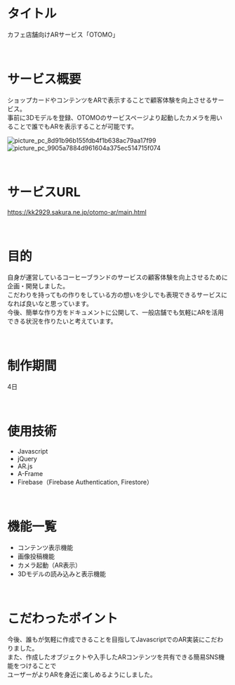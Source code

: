 # タイトル
カフェ店舗向けARサービス「OTOMO」

<br>

# サービス概要
ショップカードやコンテンツをARで表示することで顧客体験を向上させるサービス。<br>
事前に3Dモデルを登録、OTOMOのサービスページより起動したカメラを用いることで誰でもARを表示することが可能です。<br>

![picture_pc_8d91b96b155fdb4f1b638ac79aa17f99](https://user-images.githubusercontent.com/42371057/140057421-7ced054b-61e5-4a76-b734-2da66c45d568.png)
![picture_pc_9905a7884d961604a375ec514715f074](https://user-images.githubusercontent.com/42371057/140057448-de4333be-4f16-4d26-b8e3-f005030e14ae.jpeg)

<br>

# サービスURL
https://kk2929.sakura.ne.jp/otomo-ar/main.html

<br>

# 目的
自身が運営しているコーヒーブランドのサービスの顧客体験を向上させるために企画・開発しました。<br>
こだわりを持ってもの作りをしている方の想いを少しでも表現できるサービスになれば良いなと思っています。<br>
今後、簡単な作り方をドキュメントに公開して、一般店舗でも気軽にARを活用できる状況を作りたいと考えています。

<br>

# 制作期間
4日

<br>

# 使用技術
* Javascript
* jQuery
* AR.js
* A-Frame
* Firebase（Firebase Authentication, Firestore）

<br>

# 機能一覧
* コンテンツ表示機能
* 画像投稿機能
* カメラ起動（AR表示）
* 3Dモデルの読み込みと表示機能

<br>

# こだわったポイント
今後、誰もが気軽に作成できることを目指してJavascriptでのAR実装にこだわりました。<br>
また、作成したオブジェクトや入手したARコンテンツを共有できる簡易SNS機能をつけることで<br>
ユーザーがよりARを身近に楽しめるようにしました。
